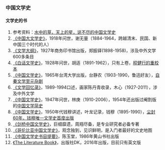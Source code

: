 ### 中国文学史

#### 文学史的书
1. 参考资料：[水中的草，天上的星，说不尽的中国文学史](https://www.sohu.com/a/115711706_513527)
1. [《中国大文学史》](https://book.douban.com/subject/30431148/)，1918年问世，谢无量（1884-1964，跨越清末、民国、新中国三个时代的人）
1. [《文学大纲》](https://book.douban.com/subject/1017014/)，1927年商务印书馆出版，郑振铎(1898-1958)，涉及中外文学600多条目
1. [《白话文学史》](https://book.douban.com/subject/1034645/)，1928年问世，胡适（1891-1962），只有上卷，[程健行的重校本](http://www.ahwang.cn/p/1811302.html)
1. [《中国文学史》](https://book.douban.com/subject/11626549/)，1965年台湾大学出版，台静农（1903-1990，鲁迅好友），[自秦文学至元杂剧](http://www.chinawriter.com.cn/2005/2005-03-14/14635.html)
1. [《文学回忆录》](https://book.douban.com/subject/20440644/)，1989-1994口述，画家陈丹青收录，木心（1927-2011），涉及中外文学
1. [《中国文学史》](https://book.douban.com/subject/4256704/)，1947年问世，林庚（1910-2006），1954年还出版过阉割版的[中国文学简史](https://www.zhihu.com/question/23621753/answer/387522386)
1. [《中国文学史》](https://book.douban.com/subject/26716260/)，1950年代钱穆讲述，叶龙记录，钱穆（1895-1990），[尘封60年，钱穆唯一文学史首度出版](http://book.ifeng.com/a/20160304/18905_0.shtml)
1. [《剑桥中国文学史》](https://book.douban.com/subject/24839155/)，巨细靡遗，周翔尽备，是专业研究者必备专著
1. [《哥伦比亚中国文学史》](https://book.douban.com/subject/25781954/)，观念独到，见识鲜明，是入门者最好的文史地图
1. [《中国文学史书目提要》](https://book.douban.com/subject/3902573/)，陈玉堂，1986年黄山书社出版
1. [《The Literature Book》](https://www.zhihu.com/question/22897722/answer/1228972821)，出版社DK，2016年出版，目前只有英文版



